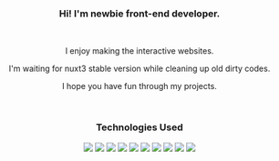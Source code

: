 
<h3 align="center">Hi! I'm newbie front-end developer.</h3><br/>
<p align="center">I enjoy making the interactive websites.</p>
<p align="center">I'm waiting for nuxt3 stable version while cleaning up old dirty codes.</p>
<p align="center">I hope you have fun through my projects.</p>
<br/>
<h3 align="center">Technologies Used</h3>
<p align="center">
<img src ="https://img.shields.io/badge/Vue.js-4FC08D?style=flat-square&logo=Vue.js&logoColor=white"/> <img src ="https://img.shields.io/badge/Nuxt.js-00DC82?style=flat-square&logo=Nuxt.js&logoColor=white"/> <img src ="https://img.shields.io/badge/Git-F05032?style=flat-square&logo=Git&logoColor=white"/> <img src ="https://img.shields.io/badge/Sass-CC6699?style=flat-square&logo=Sass&logoColor=white"/> <img src ="https://img.shields.io/badge/GreenSock-88CE02?style=flat-square&logo=GreenSock&logoColor=white"/> <img src ="https://img.shields.io/badge/Firebase-FFCA28?style=flat-square&logo=Firebase&logoColor=white"/> <img src ="https://img.shields.io/badge/Figma-F24E1E?style=flat-square&logo=Figma&logoColor=white"/> <img src ="https://img.shields.io/badge/Postman-FF6C37?style=flat-square&logo=Postman&logoColor=white"/> <img src ="https://img.shields.io/badge/Asana-273347?style=flat-square&logo=Asana&logoColor=white"/> <img src ="https://img.shields.io/badge/Slack-4A154B?style=flat-square&logo=Slack&logoColor=white"/>
</p>
